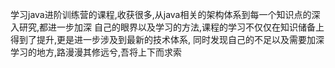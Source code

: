 
学习java进阶训练营的课程,收获很多,从java相关的架构体系到每一个知识点的深入研究,都进一步加深
自己的眼界以及学习的方法,课程的学习不仅仅在知识储备上得到了提升,更是进一步涉及到最新的技术体系,
同时发现自己的不足以及需要加深学习的地方,路漫漫其修远兮,吾将上下而求索
